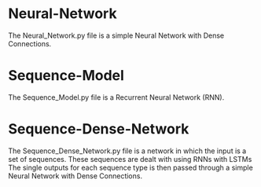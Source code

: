 # Neural-Network
The Neural_Network.py file is a simple Neural Network with Dense Connections.

# Sequence-Model
The Sequence_Model.py file is a Recurrent Neural Network (RNN).

# Sequence-Dense-Network
The Sequence_Dense_Network.py file is a network in which the input is a set of sequences. These sequences are dealt with using RNNs with LSTMs
The single outputs for each sequence type is then passed through a simple Neural Network with Dense Connections.
